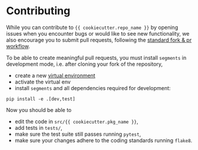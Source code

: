 
# Contributing

While you can contribute to `{{ cookiecutter.repo_name }}` by opening issues when you encounter bugs
or would like to see new functionality, we also encourage you to submit
pull requests, following the [standard fork & pr workflow](https://gist.github.com/Chaser324/ce0505fbed06b947d962).

To be able to create meaningful pull requests, you must install `segments` in
development mode, i.e. after cloning your fork of the repository,
- create a new [virtual environment](https://docs.python.org/3/tutorial/venv.html)
- activate the virtual env
- install `segments` and all dependencies required for development:
```
pip install -e .[dev,test]
```

Now you should be able to
- edit the code in `src/{{ cookiecutter.pkg_name }}`,
- add tests in `tests/`,
- make sure the test suite still passes running `pytest`,
- make sure your changes adhere to the coding standards running `flake8`.

